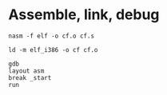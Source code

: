 # Assemble, link, debug

```
nasm -f elf -o cf.o cf.s

ld -m elf_i386 -o cf cf.o

gdb
layout asm
break _start
run
```